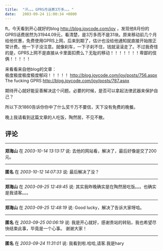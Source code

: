 ```yaml
---
title:  "汗。。。GPRS月话费3万多。。。"
date:   2003-09-24 11:00:34 +0800
---
```


ft，今天看到开心就好的blog http://blog.joycode.com/joy ，发现他8月份的GPRS话费居然为31944.09元，看清楚，是3万多而不是31块。原来移动前几个月给他优惠，免费使用GPRS上网，后来到期了，估计也没给他通知就直接开始按正常计费。他一下子没注意。就像刹车，一下子刹不住，钱就滚滚走了。不过我奇怪的是，GPRS上网不是直接从卡里面扣费么？无耻的移动！！！！！！！卑鄙的伎俩！！！！！  

来看看来自他blog的文章：  
极度极度极度极度郁闷！！！！！ http://blog.joycode.com/joy/posts/756.aspx   
The fucking GPRS http://blog.joycode.com/joy/posts/787.aspx   

期待开心就好能妥善解决这个问题。必要的时候，是否可以拿起法律武器来保护自己？  

所以下次1860告诉你你中了什么奖千万不要信，天下没有免费的晚餐。  

晚上我请看到这篇文章的人吃饭，陶然居，不见不散。  


## 评论

*****
**郑海山** 在 *2003-10-14 13:13:17* 说: 去他的网站看，解决了，最后好像是交了200元。

*****
**匿名** 在 *2003-10-12 14:07:33* 说: 最后解决了没？

*****
**郑海山** 在 *2003-09-25 12:49:45* 说: 其实我昨晚确实是在陶然居吃饭。。。也确实是我请客。。。

*****
**郑海山** 在 *2003-09-25 12:48:19* 说: Good lucky，解决了告诉大家呀哈。


*****
**匿名** 在 *2003-09-25 00:06:19* 说: 我是开心就好，感谢贵站的转贴，我也希望尽快结束此事，毕竟是一个心事。
谢谢大家！

*****
**匿名** 在 *2003-09-24 11:31:01* 说: 我看到啦.哈哈,请客.我是hary

